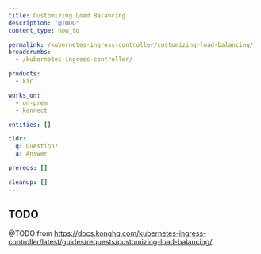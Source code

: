 ```yaml
---
title: Customizing Load Balancing
description: "@TODO"
content_type: how_to

permalink: /kubernetes-ingress-controller/customizing-load-balancing/
breadcrumbs:
  - /kubernetes-ingress-controller/

products:
  - kic

works_on:
  - on-prem
  - konnect

entities: []

tldr:
  q: Question?
  a: Answer

prereqs: []

cleanup: []
---
```


## TODO

@TODO from https://docs.konghq.com/kubernetes-ingress-controller/latest/guides/requests/customizing-load-balancing/